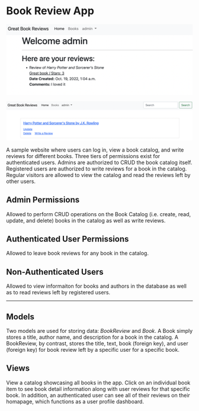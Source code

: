 # Book Review App

![App Preview](/screenshot.png "user interface")

![App Preview](/screenshot2.png "user interface")


A sample website where users can log in, view a book catalog, and write reviews for different books.  Three tiers of permissions exist for authenticated users.  Admins are authorized to CRUD the book catalog itself.  Registered users are authorized to write reviews for a book in the catalog.  Regular visitors are allowed to view the catalog and read the reviews left by other users.

## Admin Permissions

Allowed to perform CRUD operations on the Book Catalog (i.e. create, read, update, and delete) books in the catalog as well as write reviews.

## Authenticated User Permissions

Allowed to leave book reviews for any book in the catalog.

## Non-Authenticated Users

Allowed to view informaiton for books and authors in the database as well as to read reviews left by registered users.

*** 

## Models

Two models are used for storing data: *BookReview* and *Book*.  A Book simply stores a title, author name, and description for a book in the catalog.  A BookReview, by contrast, stores the title, text, book (foreign key), and user (foreign key) for book review left by a specific user for a specific book.

## Views

View a catalog showcasing all books in the app.  Click on an individual book item to see book detail information along with user reviews for that specific book.  In addition, an authenticated user can see all of their reviews on their homapage, which functions as a user profile dashboard.

